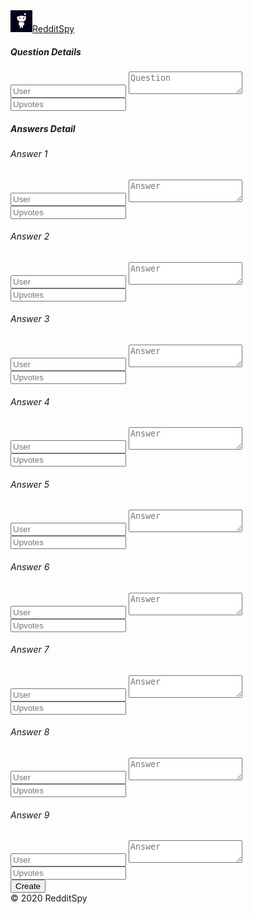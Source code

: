 <!DOCTYPE html>
<html>
  <head>
    <meta charset="utf-8">
    <meta name="viewport" content="width=device-width, initial-scale=1, shrink-to-fit=no">
    <title>Instagram Reddit Posts</title>
    <link rel="stylesheet" href="https://stackpath.bootstrapcdn.com/bootstrap/4.5.0/css/bootstrap.min.css" integrity="sha384-9aIt2nRpC12Uk9gS9baDl411NQApFmC26EwAOH8WgZl5MYYxFfc+NcPb1dKGj7Sk" crossorigin="anonymous">
    <link rel="stylesheet" href="css/index.css">
  </head>
  <body>
    <nav class="navbar navbar-dark bg-dark mb-3">
      <a class="navbar-brand" href="#"><img src="images/logo.jpg" width="35" height="35" alt="" class="d-inline-block align-center mr-2 rounded-circle" loading="lazy">RedditSpy</a>
    </nav>
    <div class="container">
      <div class="card mb-3">
        <div class="card-body">
          <h5 class="card-title">Question Details</h5>
          <div class="form-group">
            <input type="text" class="form-control mb-1" name="QUser" placeholder="User" aria-label="Username" aria-describedby="basic-addon1">
            <textarea class="form-control mb-1" name="QData" aria-label="With textarea" placeholder="Question"></textarea>
            <input type="text" class="form-control mb-1" name="QUpvotes" placeholder="Upvotes" aria-label="Username" aria-describedby="basic-addon1">
          </div>
        </div>
      </div>
      <div class="card mb-3">
        <div class="card-body">
          <h5 class="card-title">Answers Detail</h5>
          <h6 class="card-subtitle mb-2 text-muted">Answer 1</h6>
          <div class="form-group">
            <input type="text" class="form-control mb-1" name="AUser" placeholder="User" aria-label="Username" aria-describedby="basic-addon1">
            <textarea class="form-control mb-1" name="AData" aria-label="With textarea" placeholder="Answer"></textarea>
            <input type="text" class="form-control mb-5" name="AUpvotes" placeholder="Upvotes" aria-label="Username" aria-describedby="basic-addon1">
          </div>
          <h6 class="card-subtitle mb-2 text-muted">Answer 2</h6>
          <div class="form-group">
            <input type="text" class="form-control mb-1" name="AUser" placeholder="User" aria-label="Username" aria-describedby="basic-addon1">
            <textarea class="form-control mb-1" name="AData" aria-label="With textarea" placeholder="Answer"></textarea>
            <input type="text" class="form-control mb-5" name="AUpvotes" placeholder="Upvotes" aria-label="Username" aria-describedby="basic-addon1">
          </div>
          <h6 class="card-subtitle mb-2 text-muted">Answer 3</h6>
          <div class="form-group">
            <input type="text" class="form-control mb-1" name="AUser" placeholder="User" aria-label="Username" aria-describedby="basic-addon1">
            <textarea class="form-control mb-1" name="AData" aria-label="With textarea" placeholder="Answer"></textarea>
            <input type="text" class="form-control mb-5" name="AUpvotes" placeholder="Upvotes" aria-label="Username" aria-describedby="basic-addon1">
          </div>
          <h6 class="card-subtitle mb-2 text-muted">Answer 4</h6>
          <div class="form-group">
            <input type="text" class="form-control mb-1" name="AUser" placeholder="User" aria-label="Username" aria-describedby="basic-addon1">
            <textarea class="form-control mb-1" name="AData" aria-label="With textarea" placeholder="Answer"></textarea>
            <input type="text" class="form-control mb-5" name="AUpvotes" placeholder="Upvotes" aria-label="Username" aria-describedby="basic-addon1">
          </div>
          <h6 class="card-subtitle mb-2 text-muted">Answer 5</h6>
          <div class="form-group">
            <input type="text" class="form-control mb-1" name="AUser" placeholder="User" aria-label="Username" aria-describedby="basic-addon1">
            <textarea class="form-control mb-1" name="AData" aria-label="With textarea" placeholder="Answer"></textarea>
            <input type="text" class="form-control mb-5" name="AUpvotes" placeholder="Upvotes" aria-label="Username" aria-describedby="basic-addon1">
          </div>
          <h6 class="card-subtitle mb-2 text-muted">Answer 6</h6>
          <div class="form-group">
            <input type="text" class="form-control mb-1" name="AUser" placeholder="User" aria-label="Username" aria-describedby="basic-addon1">
            <textarea class="form-control mb-1" name="AData" aria-label="With textarea" placeholder="Answer"></textarea>
            <input type="text" class="form-control mb-5" name="AUpvotes" placeholder="Upvotes" aria-label="Username" aria-describedby="basic-addon1">
          </div>
          <h6 class="card-subtitle mb-2 text-muted">Answer 7</h6>
          <div class="form-group">
            <input type="text" class="form-control mb-1" name="AUser" placeholder="User" aria-label="Username" aria-describedby="basic-addon1">
            <textarea class="form-control mb-1" name="AData" aria-label="With textarea" placeholder="Answer"></textarea>
            <input type="text" class="form-control mb-5" name="AUpvotes" placeholder="Upvotes" aria-label="Username" aria-describedby="basic-addon1">
          </div>
          <h6 class="card-subtitle mb-2 text-muted">Answer 8</h6>
          <div class="form-group">
            <input type="text" class="form-control mb-1" name="AUser" placeholder="User" aria-label="Username" aria-describedby="basic-addon1">
            <textarea class="form-control mb-1" name="AData" aria-label="With textarea" placeholder="Answer"></textarea>
            <input type="text" class="form-control mb-5" name="AUpvotes" placeholder="Upvotes" aria-label="Username" aria-describedby="basic-addon1">
          </div>
          <h6 class="card-subtitle mb-2 text-muted">Answer 9</h6>
          <div class="form-group">
            <input type="text" class="form-control mb-1" name="AUser" placeholder="User" aria-label="Username" aria-describedby="basic-addon1">
            <textarea class="form-control mb-1" name="AData" aria-label="With textarea" placeholder="Answer"></textarea>
            <input type="text" class="form-control mb-3" name="AUpvotes" placeholder="Upvotes" aria-label="Username" aria-describedby="basic-addon1">
          </div>
        </div>
      </div>
      <button type="button" class="btn btn-primary btn-lg btn-block mb-4" id="createBtn">Create</button>
    </div>
    <footer class="footer mt-auto py-3 bg-dark">
      <div class="container">
        <span class="text-muted">&copy  2020 RedditSpy</span>
      </div>
    </footer>
    <script src="https://code.jquery.com/jquery-3.5.1.slim.min.js" integrity="sha384-DfXdz2htPH0lsSSs5nCTpuj/zy4C+OGpamoFVy38MVBnE+IbbVYUew+OrCXaRkfj" crossorigin="anonymous"></script>
    <script src="https://cdn.jsdelivr.net/npm/popper.js@1.16.0/dist/umd/popper.min.js" integrity="sha384-Q6E9RHvbIyZFJoft+2mJbHaEWldlvI9IOYy5n3zV9zzTtmI3UksdQRVvoxMfooAo" crossorigin="anonymous"></script>
    <script src="https://stackpath.bootstrapcdn.com/bootstrap/4.5.0/js/bootstrap.min.js" integrity="sha384-OgVRvuATP1z7JjHLkuOU7Xw704+h835Lr+6QL9UvYjZE3Ipu6Tp75j7Bh/kR0JKI" crossorigin="anonymous"></script>
    <script type="text/javascript" src="js/index.js"></script>
  </body>
</html>
